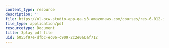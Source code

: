 ```yaml
---
content_type: resource
description: ''
file: https://ol-ocw-studio-app-qa.s3.amazonaws.com/courses/res-6-012-introduction-to-probability-spring-2018/b055f97edfbcec06c9092c2e0a6af712_w423ypsUHf0.pdf
file_type: application/pdf
resourcetype: Document
title: 3play pdf file
uid: b055f97e-dfbc-ec06-c909-2c2e0a6af712
---
```


